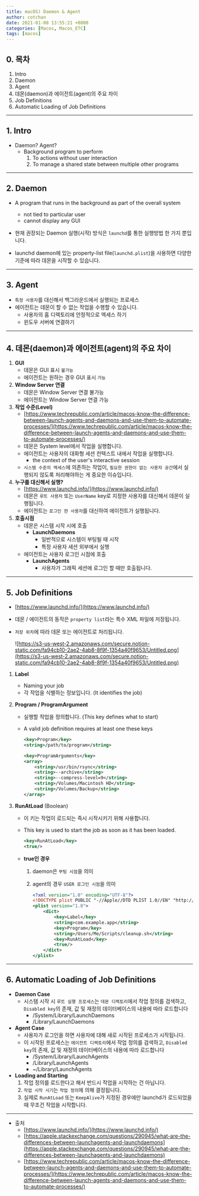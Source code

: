```yaml
---
title: macOS) Daemon & Agent
author: cotchan
date: 2021-01-08 13:55:21 +0800
categories: [Macos, Macos_ETC]
tags: [macos]
---
```



## 0. 목차

1. Intro
2. Daemon
3. Agent
4. 데몬(daemon)과 에이전트(agent)의 주요 차이
5. Job Definitions
6. Automatic Loading of Job Definitions

---

## 1. Intro

- Daemon? Agent?
    - Background program to perform
        1. To actions without user interaction
        2. To manage a shared state between multiple other programs

---

## 2. Daemon

- A program that runs in the background as part of the overall system
    - not tied to particular user
    - cannot display any GUI

- 현재 권장되는 Daemon 실행(시작) 방식은 `launchd`를 통한 실행방법 한 가지 뿐입니다.
- launchd daemon에 있는 property-list file(`launchd.plist`)을 사용하면 다양한 기준에 따라 데몬을 시작할 수 있습니다.

---

## 3. Agent

- `특정 사용자`를 대신해서 백그라운드에서 실행되는 프로세스
- 에이전트는 데몬이 할 수 없는 작업을 수행할 수 있습니다.
    - 사용자의 홈 디렉토리에 안정적으로 엑세스 하기
    - 윈도우 서버에 연결하기

---

## 4. 데몬(daemon)과 에이전트(agent)의 주요 차이

1. **GUI**
    - 데몬은 GUI 표시 `불가능`
    - 에이전트는 원하는 경우 GUI 표시 `가능`
2. **Window Server 연결** 
    - 데몬은 Window Server 연결 불가능
    - 에이전트는 Window Server 연결 가능
3. **작업 수준(Level)**
    - [https://www.techrepublic.com/article/macos-know-the-difference-between-launch-agents-and-daemons-and-use-them-to-automate-processes/](https://www.techrepublic.com/article/macos-know-the-difference-between-launch-agents-and-daemons-and-use-them-to-automate-processes/)
    - 데몬은 System level에서 작업을 실행합니다.
    - 에이전트는 사용자의 대화형 세션 컨텍스트 내에서 작업을 실행합니다.
        - the context of the user's interactive session
    - `시스템 수준의 엑세스`에 의존하는 작업이, `필요한 권한이 없는 사용자 공간`에서 실행되지 않도록 처리해야하는 게 중요한 이슈입니다.
4. **누구를 대신해서 실행?**
    - [https://www.launchd.info/](https://www.launchd.info/)
    - 데몬은 `루트 사용자` 또는 `UserName` key로 지정한 사용자를 대신해서 데몬이 실행됩니다.
    - 에이전트는 `로그인 한 사용자`를 대신하여 에이전트가 실행됩니다.
5. **호출시점**
    - 데몬은 시스템 시작 시에 호출
        - **LaunchDaemons**
            - 일반적으로 시스템이 부팅될 때 시작
            - 특정 사용자 세션 외부에서 실행
    - 에이전트는 사용자 로그인 시점에 호출
        - **LaunchAgents**
            - 사용자가 그래픽 세션에 로그인 할 때만 호출됩니다.

---

## 5. Job Definitions

- [https://www.launchd.info/](https://www.launchd.info/)
- 데몬 / 에이전트의 동작은 `property list`라는 특수 XML 파일에 저장됩니다.
- `저장 위치`에 따라 데몬 또는 에이전트로 처리됩니다.

    ![https://s3-us-west-2.amazonaws.com/secure.notion-static.com/fa94cb10-2ae2-4ab8-8f9f-1354a40f9653/Untitled.png](https://s3-us-west-2.amazonaws.com/secure.notion-static.com/fa94cb10-2ae2-4ab8-8f9f-1354a40f9653/Untitled.png)

1. **Label**
    - Naming your job
    - 각 작업을 식별하는 정보입니다. (It identifies the job)
2. **Program / ProgramArgument**
    - 실행할 작업을 정의합니다. (This key defines what to start)
    - A valid job definition requires at least one these keys

        ```xml
        <key>Program</key>
        <string>/path/to/program</string>

        <key>ProgramArguments</key>
        <array>
        	<string>/usr/bin/rsync</string>
        	<string>--archive</string>
        	<string>--compress-level=9</string>
        	<string>/Volumes/Macintosh HD</string>
        	<string>/Volumes/Backup</string>
        </array>
        ```

3. **RunAtLoad** (Boolean)
    - 이 키는 작업이 로드되는 즉시 시작시키기 위해 사용합니다.
    - This key is used to start the job as soon as it has been loaded.

        ```xml
        <key>RunAtLoad</key>
        <true/>
        ```

    - **true인 경우**
        1. daemon은 `부팅 시점`을 의미
        2. agent의 경우 `USER 로그인 시점`을 의미

            ```xml
            <?xml version="1.0" encoding="UTF-8"?>
            <!DOCTYPE plist PUBLIC "-//Apple//DTD PLIST 1.0//EN" "http://www.apple.com/DTDs/PropertyList-1.0.dtd">
            <plist version="1.0">
            	<dict>
            		<key>Label</key>
            		<string>com.example.app</string>
            		<key>Program</key>
            		<string>/Users/Me/Scripts/cleanup.sh</string>
            		<key>RunAtLoad</key>
            		<true/>
            	</dict>
            </plist>
            ```

---

## 6. Automatic Loading of Job Definitions

- **Daemon Case**
    - 시스템 시작 시 `루트 실행 프로세스`는 `데몬 디렉토리`에서 작업 정의를 검색하고, `Disabled key`의 존재, 값 및 재정의 데이터베이스의 내용에 따라 로드합니다
        - /System/Library/LaunchDaemons
        - /Library/LaunchDaemons
- **Agent Case**
    - 사용자가 로그인을 하면 사용자에 대해 새로 시작된 프로세스가 시작됩니다.
    - 이 시작된 프로세스는 `에이전트 디렉토리`에서 작업 정의를 검색하고, `Disabled key`의 존재, 값 및 재정의 데이터베이스의 내용에 따라 로드합니다
        - /System/Library/LaunchAgents
        - /Library/LaunchAgents
        - ~/Library/LaunchAgents
- **Loading and Starting**
    1. 작업 정의를 로드한다고 해서 반드시 작업을 시작하는 건 아닙니다.
    2. `작업 시작 시기`는 `작업 정의`에 의해 결정됩니다.
    3. 실제로 `RunAtLoad` 또는 `KeepAlive`가 지정된 경우에만 launchd가 로드되었을 때 무조건 작업을 시작합니다.

---

- 출처
    - [https://www.launchd.info/](https://www.launchd.info/)
    - [https://apple.stackexchange.com/questions/290945/what-are-the-differences-between-launchagents-and-launchdaemons](https://apple.stackexchange.com/questions/290945/what-are-the-differences-between-launchagents-and-launchdaemons)
    - [https://www.techrepublic.com/article/macos-know-the-difference-between-launch-agents-and-daemons-and-use-them-to-automate-processes/](https://www.techrepublic.com/article/macos-know-the-difference-between-launch-agents-and-daemons-and-use-them-to-automate-processes/)

